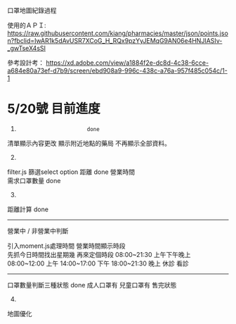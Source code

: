 口罩地圖紀錄過程

使用的ＡＰＩ:
https://raw.githubusercontent.com/kiang/pharmacies/master/json/points.json?fbclid=IwAR1k5dAvUSR7XCoG_H_RQx9pzYyJEMqG9AN06e4HNJIASIv-_gwTseX4sSI

參考設計考：
https://xd.adobe.com/view/a1884f2e-dc8d-4c38-6cce-a684e80a73ef-d7b9/screen/ebd908a9-996c-438c-a76a-957f485c054c/1-1


# 5/20號 目前進度
1.                           done
清單顯示內容更改
顯示附近地點的藥局
不再顯示全部資料。

2.
filter.js
篩選select option
距離                          done
營業時間      
需求口罩數量                   done


3.
距離計算                      done

-------------------------------------------------

營業中 / 非營業中判斷

引入moment.js處理時間
營業時間顯示時段     
先抓今日時間找出星期幾
再來定個時段
08:00~21:30 上午下午晚上
08:00~12:00 上午
14:00~17:00 下午
18:00~21:30 晚上
休診
看診

-------------------------
口罩數量判斷三種狀態 done
成人口罩有
兒童口罩有
售完狀態

4.
地圖優化



